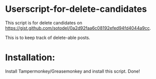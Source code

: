 # Userscript-for-delete-candidates
This script is for delete candidates on https://gist.github.com/sotodel/0a2d92faa6c08192efed94fd4044a9cc.

This is to keep track of delete-able posts.

# Installation:

Install Tampermonkey/Greasemonkey and install this script. Done!
